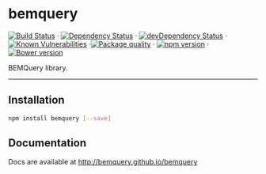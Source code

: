 # bemquery

[![Build Status](https://travis-ci.org/BEMQuery/bemquery.svg?branch=master)](https://travis-ci.org/BEMQuery/bemquery) · [![Dependency Status](https://david-dm.org/BEMQuery/bemquery.svg)](https://david-dm.org/BEMQuery/bemquery) · [![devDependency Status](https://david-dm.org/BEMQuery/bemquery/dev-status.svg)](https://david-dm.org/BEMQuery/bemquery#info=devDependencies) · [![Known Vulnerabilities](https://snyk.io/test/github/bemquery/bemquery/badge.svg)](https://snyk.io/test/github/bemquery/bemquery) ·[![Package quality](http://packagequality.com/badge/bemquery.png)](http://packagequality.com/#?package=bemquery) · [![npm version](https://badge.fury.io/js/bemquery.svg)](https://badge.fury.io/js/bemquery) · [![Bower version](https://badge.fury.io/bo/bemquery.svg)](https://badge.fury.io/bo/bemquery)

BEMQuery library.

---

## Installation

```bash
npm install bemquery [--save]
```

## Documentation

Docs are available at http://bemquery.github.io/bemquery
